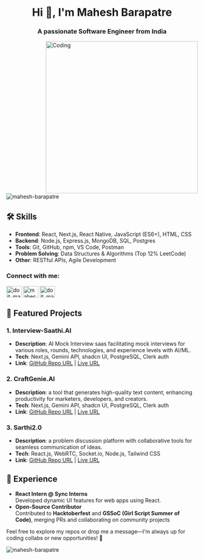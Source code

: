 <h1 align="center">Hi 👋, I'm Mahesh Barapatre</h1>
<h3 align="center">A passionate Software Engineer from India</h3>
<img align="right" alt="Coding" width="400" src="https://cdn.dribbble.com/users/1162077/screenshots/5403918/media/d5dccb5d5818cba2c8fa0cb15fb578b3.gif">
<p align="left"> <img src="https://komarev.com/ghpvc/?username=mahesh-barapatre&label=Profile%20views&color=0e75b6&style=flat" alt="mahesh-barapatre" /> </p>


## 🛠️ Skills
- **Frontend**: React, Next.js, React Native, JavaScript (ES6+), HTML, CSS
- **Backend**: Node.js, Express.js, MongoDB, SQL, Postgres
- **Tools**: Git, GitHub, npm, VS Code, Postman
- **Problem Solving**: Data Structures & Algorithms (Top 12% LeetCode)
- **Other**: RESTful APIs, Agile Development

<h3 align="left">Connect with me:</h3>
<p align="left">
  
<a target="_blank" href="https://twitter.com/doit_mahesh" target="blank"><img align="center" src="https://raw.githubusercontent.com/rahuldkjain/github-profile-readme-generator/master/src/images/icons/Social/twitter.svg" alt="doit_mahesh" height="30" width="40" /></a>
<a target="_blank" href="https://linkedin.com/in/mahesh-barapatre-a93731225" target="blank"><img align="center" src="https://raw.githubusercontent.com/rahuldkjain/github-profile-readme-generator/master/src/images/icons/Social/linked-in-alt.svg" alt="mahesh-barapatre" height="30" width="40" /></a>
<a target="_blank" href="https://www.leetcode.com/doit_mahesh" target="blank"><img align="center" src="https://raw.githubusercontent.com/rahuldkjain/github-profile-readme-generator/master/src/images/icons/Social/leet-code.svg" alt="doit_mahesh" height="30" width="40" /></a>
  
</p>

<div style="margin-bottom: 20px;"></div>

## 🌟 Featured Projects
### 1. Interview-Saathi.AI
- **Description**: AI Mock Interview saas facilitating mock interviews for various roles, rounds, technologies, and experience levels with AI/ML.
- **Tech**: Next.js, Gemini API, shadcn UI, PostgreSQL, Clerk auth
- **Link**: [GitHub Repo URL](https://github.com/mahesh-barapatre/Interview-Saathi) | [Live URL](https://interview-saathi-nine.vercel.app/) 

### 2. CraftGenie.AI
- **Description**: a tool that generates high-quality text content, enhancing productivity for marketers, developers, and creators.
- **Tech**: Next.js, Gemini API, shadcn UI, PostgreSQL, Clerk auth
- **Link**: [GitHub Repo URL](https://github.com/mahesh-barapatre/CraftGenie.AI) | [Live URL](https://craft-genie-ai.vercel.app/)

### 3. Sarthi2.0
- **Description**: a problem discussion platform with collaborative tools for seamless communication of ideas.
- **Tech**: React.js, WebRTC, Socket.io, Node.js, Tailwind CSS
- **Link**: [GitHub Repo URL](https://github.com/mahesh-barapatre/Sarthi2.0) | [Live URL](https://sarthi2-0.vercel.app/)

<div style="margin-bottom: 20px;"></div>

## 💼 Experience
- **React Intern @ Sync Interns**  
  Developed dynamic UI features for web apps using React.
- **Open-Source Contributor**  
  Contributed to **Hacktoberfest** and **GSSoC (Girl Script Summer of Code)**, merging PRs and collaborating on community projects

Feel free to explore my repos or drop me a message—I’m always up for coding collabs or new opportunities! 🚀

<p align="left">
  <img align="center" src="https://github-readme-stats.vercel.app/api/top-langs?username=mahesh-barapatre&show_icons=true&locale=en&layout=compact" alt="mahesh-barapatre" />
</p>
